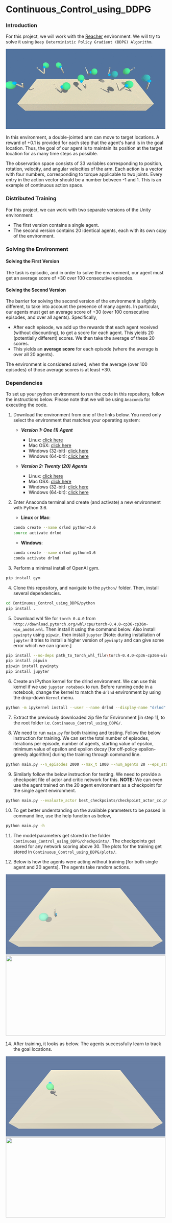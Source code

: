 # Continuous_Control_using_DDPG

### Introduction

For this project, we will work with the [Reacher](https://github.com/Unity-Technologies/ml-agents/blob/master/docs/Learning-Environment-Examples.md#reacher) environment. We will try to solve it using `Deep Deterministic Policy Gradient (DDPG) Algorithm`. 

<img src="images/description.gif">

In this environment, a double-jointed arm can move to target locations. A reward of +0.1 is provided for each step that the agent's hand is in the goal location. Thus, the goal of our agent is to maintain its position at the target location for as many time steps as possible.

The observation space consists of 33 variables corresponding to position, rotation, velocity, and angular velocities of the arm. Each action is a vector with four numbers, corresponding to torque applicable to two joints. Every entry in the action vector should be a number between -1 and 1. This is an example of continuous action space. 

### Distributed Training

For this project, we can work with two separate versions of the Unity environment:
- The first version contains a single agent.
- The second version contains 20 identical agents, each with its own copy of the environment.

### Solving the Environment

#### Solving the First Version

The task is episodic, and in order to solve the environment,  our agent must get an average score of +30 over 100 consecutive episodes.

#### Solving the Second Version

The barrier for solving the second version of the environment is slightly different, to take into account the presence of many agents.  In particular, our agents must get an average score of +30 (over 100 consecutive episodes, and over all agents).  Specifically,
- After each episode, we add up the rewards that each agent received (without discounting), to get a score for each agent.  This yields 20 (potentially different) scores.  We then take the average of these 20 scores. 
- This yields an **average score** for each episode (where the average is over all 20 agents).

The environment is considered solved, when the average (over 100 episodes) of those average scores is at least +30.

### Dependencies

To set up your python environment to run the code in this repository, follow the instructions below. Please note that we will be using `Anaconda`
for executing the code. 

1. Download the environment from one of the links below.  You need only select the environment that matches your operating system:

    - **_Version 1: One (1) Agent_**
        - Linux: [click here](https://s3-us-west-1.amazonaws.com/udacity-drlnd/P2/Reacher/one_agent/Reacher_Linux.zip)
        - Mac OSX: [click here](https://s3-us-west-1.amazonaws.com/udacity-drlnd/P2/Reacher/one_agent/Reacher.app.zip)
        - Windows (32-bit): [click here](https://s3-us-west-1.amazonaws.com/udacity-drlnd/P2/Reacher/one_agent/Reacher_Windows_x86.zip)
        - Windows (64-bit): [click here](https://s3-us-west-1.amazonaws.com/udacity-drlnd/P2/Reacher/one_agent/Reacher_Windows_x86_64.zip)

    - **_Version 2: Twenty (20) Agents_**
        - Linux: [click here](https://s3-us-west-1.amazonaws.com/udacity-drlnd/P2/Reacher/Reacher_Linux.zip)
        - Mac OSX: [click here](https://s3-us-west-1.amazonaws.com/udacity-drlnd/P2/Reacher/Reacher.app.zip)
        - Windows (32-bit): [click here](https://s3-us-west-1.amazonaws.com/udacity-drlnd/P2/Reacher/Reacher_Windows_x86.zip)
        - Windows (64-bit): [click here](https://s3-us-west-1.amazonaws.com/udacity-drlnd/P2/Reacher/Reacher_Windows_x86_64.zip)

2. Enter Anaconda terminal and create (and activate) a new environment with Python 3.6.

	- __Linux__ or __Mac__: 
	```bash
	conda create --name drlnd python=3.6
	source activate drlnd
	```
	- __Windows__: 
	```bash
	conda create --name drlnd python=3.6 
	conda activate drlnd
	```
	  
3. Perform a minimal install of OpenAI gym.
  ```bash
  pip install gym
  ```

4. Clone this repository, and navigate to the `python/` folder.  Then, install several dependencies.
  ```bash
  cd Continuous_Control_using_DDPG/python
  pip install .
  ```
5. Download whl file for `torch 0.4.0` from `http://download.pytorch.org/whl/cpu/torch-0.4.0-cp36-cp36m-win_amd64.whl`. Then install it using the command below. Also install `pywinpty` using `pipwin`, then install `jupyter` [Note: during installation of `jupyter` it tries to install a higher version of `pywinpty` and can give some error which we can ignore.]
  ```bash
  pip install --no-deps path_to_torch_whl_file\torch-0.4.0-cp36-cp36m-win_amd64.whl
  pip install pipwin
  pipwin install pywinpty
  pip install jupyter
  ```
6. Create an IPython kernel for the drlnd environment. We can use this kernel if we use `jupyter notebook` to run. Before running code in a notebook, change the kernel to match the `drlnd` environment by using the drop-down `Kernel` menu.
  ```bash
  python -m ipykernel install --user --name drlnd --display-name "drlnd"
  ```

7. Extract the previously downloaded zip file for Environment [in step 1], to the root folder i.e. `Continuous_Control_using_DDPG/`.

8. We need to run `main.py` for both training and testing. Follow the below instruction for training. We can set the total number of episodes, iterations per episode, number of agents, starting value of epsilon, minimum value of epsilon and epsilon decay [for off-policy epsilon-greedy algorithm] during the training through command line. 
  ```bash
  python main.py --n_episodes 2000 --max_t 1000 --num_agents 20 --eps_start 1 --eps_end 0.01 --eps_decay 0.995
  ```

9. Similarly follow the below instruction for testing. We need to provide a checkpoint file of actor and critic network for this. **NOTE:** We can even use the agent trained on the 20 agent environment as a checkpoint for the single agent environment. 
  ```bash
  python main.py --evaluate_actor best_checkpoints/checkpoint_actor_cc.pth --evaluate_critic best_checkpoints/checkpoint_critic_cc.pth --num_agents 20
  ```

10. To get better understanding on the available parameters to be passed in command line, use the help function as below, 
  ```bash
  python main.py -h
  ```

11. The model parameters get stored in the folder `Continuous_Control_using_DDPG/checkpoints/`. The checkpoints get stored for any network scoring above 30. The plots for the training get stored in `Continuous_Control_using_DDPG/plots/`.

13. Below is how the agents were acting without training [for both single agent and 20 agents]. The agents take random actions. 

<img src="images/untrained_1_agent.gif" width="500" height="251"> <img src="images/untrained_20_agents.gif" width="500" height="251">

14. After training, it looks as below. The agents successfully learn to track the goal locations. 

<img src="images/trained_1_agent.gif" width="500" height="251"> <img src="images/trained_20_agents.gif" width="500" height="251">

